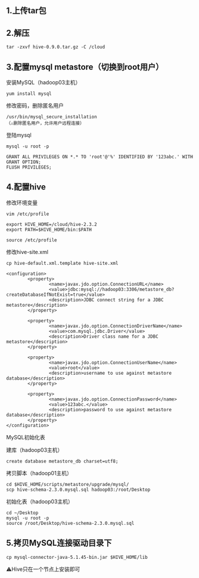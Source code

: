 ## 1.上传tar包
 
## 2.解压

```
tar -zxvf hive-0.9.0.tar.gz -C /cloud
```

## 3.配置mysql metastore（切换到root用户）

安装MySQL（hadoop03主机）

```
yum install mysql
```

修改密码，删除匿名用户

```
/usr/bin/mysql_secure_installation
（⚠️删除匿名用户，允许用户远程连接）
```

登陆mysql

```
mysql -u root -p

GRANT ALL PRIVILEGES ON *.* TO 'root'@'%' IDENTIFIED BY '123abc.' WITH GRANT OPTION;
FLUSH PRIVILEGES; 
```

## 4.配置hive

修改环境变量

```
vim /etc/profile

export HIVE_HOME=/cloud/hive-2.3.2
export PATH=$HIVE_HOME/bin:$PATH

source /etc/profile
```



修改hive-site.xml

```
cp hive-default.xml.template hive-site.xml
```

```
<configuration>
        <property>
                <name>javax.jdo.option.ConnectionURL</name>
                <value>jdbc:mysql://hadoop03:3306/metastore_db?createDatabaseIfNotExist=true</value>
                <description>JDBC connect string for a JDBC metastore</description>
        </property>

        <property>
                <name>javax.jdo.option.ConnectionDriverName</name>
                <value>com.mysql.jdbc.Driver</value>
                <description>Driver class name for a JDBC metastore</description>
        </property>

        <property>
                <name>javax.jdo.option.ConnectionUserName</name>
                <value>root</value>
                <description>username to use against metastore database</description>
        </property>

        <property>
                <name>javax.jdo.option.ConnectionPassword</name>
                <value>123abc.</value>
                <description>password to use against metastore database</description>
        </property>
</configuration>
```

MySQL初始化表

建库（hadoop03主机）

```
create database metastore_db charset=utf8;
```

拷贝脚本（hadoop01主机）

```
cd $HIVE_HOME/scripts/metastore/upgrade/mysql/
scp hive-schema-2.3.0.mysql.sql hadoop03:/root/Desktop
```

初始化表（hadoop03主机）

```
cd ~/Desktop
mysql -u root -p
source /root/Desktop/hive-schema-2.3.0.mysql.sql
```
	
## 5.拷贝MySQL连接驱动目录下

```
cp mysql-connector-java-5.1.45-bin.jar $HIVE_HOME/lib
```
	
	
⚠️Hive只在一个节点上安装即可